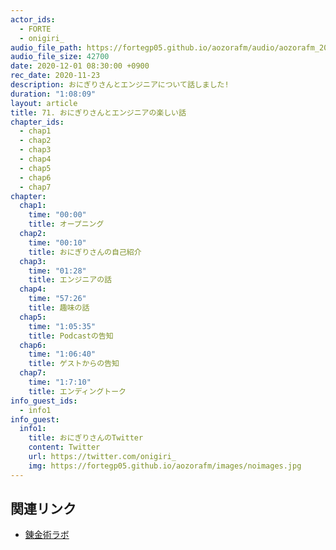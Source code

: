 ```yaml
---
actor_ids:
  - FORTE
  - onigiri_
audio_file_path: https://fortegp05.github.io/aozorafm/audio/aozorafm_20201201_01.mp3
audio_file_size: 42700
date: 2020-12-01 08:30:00 +0900
rec_date: 2020-11-23
description: おにぎりさんとエンジニアについて話しました!
duration: "1:08:09"
layout: article
title: 71. おにぎりさんとエンジニアの楽しい話
chapter_ids:
  - chap1
  - chap2
  - chap3
  - chap4
  - chap5
  - chap6
  - chap7
chapter:
  chap1:
    time: "00:00"
    title: オープニング
  chap2:
    time: "00:10"
    title: おにぎりさんの自己紹介
  chap3:
    time: "01:28"
    title: エンジニアの話
  chap4:
    time: "57:26"
    title: 趣味の話
  chap5:
    time: "1:05:35"
    title: Podcastの告知
  chap6:
    time: "1:06:40"
    title: ゲストからの告知
  chap7:
    time: "1:7:10"
    title: エンディングトーク
info_guest_ids:
  - info1
info_guest:
  info1:
    title: おにぎりさんのTwitter
    content: Twitter
    url: https://twitter.com/onigiri_
    img: https://fortegp05.github.io/aozorafm/images/noimages.jpg
---
```


## 関連リンク
- [錬金術ラボ](https://note.mu/oyakata2438/n/n61dfd82ab189)
